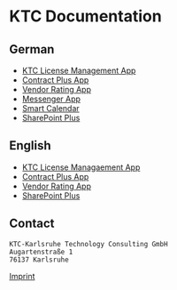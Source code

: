 # KTC Documentation

## German

- [KTC License Management App](./ktc-license-management-DE/DE/ktc-license-management.md)
- [Contract Plus App](./ContractPlus/DE/ContractPlus_DE.md)
- [Vendor Rating App](./vendor-rating-app/DE/vandor-rating_DE.md)
- [Messenger App](./messenger-app/DE/messenger-app.md)
- [Smart Calendar](./smart-calendar/DE/smart-calendar.md)
- [SharePoint Plus](..\SharePointPlus\DE\SharePointPlus_DE.md)

## English

- [KTC License Managaement App](./ktc-license-management-EN/EN/ktc-license-management.md)
- [Contract Plus App](./ContractPlus/DE/ContractPlus_EN.md)
- [Vendor Rating App](./vendor-rating-app/EN/vandor-rating-app.md)
- [SharePoint Plus](..\SharePointPlus\EN\SharePointPlus_EN.md)

## Contact

```
KTC-Karlsruhe Technology Consulting GmbH
Augartenstraße 1
76137 Karlsruhe
```

[Imprint](https://www.ktc.de/)
